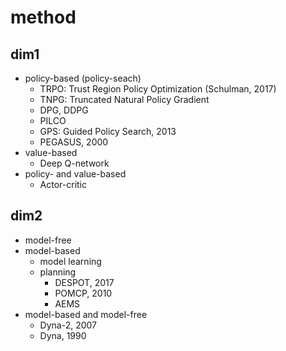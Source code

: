 # method

## dim1
* policy-based (policy-seach)
  * TRPO: Trust Region Policy Optimization (Schulman, 2017)
  * TNPG: Truncated Natural Policy Gradient
  * DPG, DDPG
  * PILCO
  * GPS: Guided Policy Search, 2013
  * PEGASUS, 2000
* value-based
  * Deep Q-network
* policy- and value-based
  * Actor-critic

## dim2
* model-free
* model-based
  * model learning
  * planning
    * DESPOT, 2017
    * POMCP, 2010
    * AEMS 
* model-based and model-free
  * Dyna-2, 2007
  * Dyna, 1990
